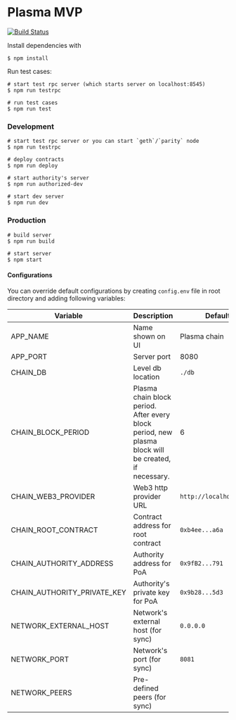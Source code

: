 # Plasma MVP

[![Build Status](https://travis-ci.org/maticnetwork/plasma.svg?branch=master)](https://travis-ci.org/maticnetwork/plasma)

Install dependencies with

```
$ npm install
```

Run test cases:

```
# start test rpc server (which starts server on localhost:8545)
$ npm run testrpc

# run test cases
$ npm run test
```

### Development

```
# start test rpc server or you can start `geth`/`parity` node
$ npm run testrpc

# deploy contracts
$ npm run deploy

# start authority's server
$ npm run authorized-dev

# start dev server
$ npm run dev
```

### Production

```
# build server
$ npm run build

# start server
$ npm start
```

#### Configurations

You can override default configurations by creating `config.env` file in root directory and adding following variables:

| Variable                    | Description                                                                                          | Default                 |
| --------------------------- | ---------------------------------------------------------------------------------------------------- | ----------------------- |
| APP_NAME                    | Name shown on UI                                                                                     | Plasma chain            |
| APP_PORT                    | Server port                                                                                          | 8080                    |
| CHAIN_DB                    | Level db location                                                                                    | `./db`                  |
| CHAIN_BLOCK_PERIOD          | Plasma chain block period. After every block period, new plasma block will be created, if necessary. | 6                       |
| CHAIN_WEB3_PROVIDER         | Web3 http provider URL                                                                               | `http://localhost:8545` |
| CHAIN_ROOT_CONTRACT         | Contract address for root contract                                                                   | `0xb4ee...a6a`          |
| CHAIN_AUTHORITY_ADDRESS     | Authority address for PoA                                                                            | `0x9fB2...791`          |
| CHAIN_AUTHORITY_PRIVATE_KEY | Authority's private key for PoA                                                                      | `0x9b28...5d3`          |
| NETWORK_EXTERNAL_HOST       | Network's external host (for sync)                                                                   | `0.0.0.0`               |
| NETWORK_PORT                | Network's port (for sync)                                                                            | `8081`                  |
| NETWORK_PEERS               | Pre-defined peers (for sync)                                                                         |                         |
